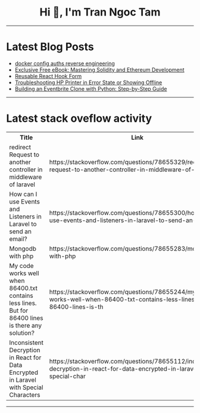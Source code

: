 <h1 align="center">Hi 👋, I'm Tran Ngoc Tam</h1>

---

# Latest Blog Posts 
<!-- BLOG-POST-LIST:START -->
- [docker config auths reverse engineering](https://dev.to/malikbenkirane/docker-config-auths-reverse-engineering-b02)
- [Exclusive Free eBook: Mastering Solidity and Ethereum Development](https://dev.to/superxdev/exclusive-free-ebook-master-solidity-and-ethereum-development-2ajo)
- [Reusable React Hook Form](https://dev.to/nisharga_kabir/reusable-react-hook-form-dmb)
- [Troubleshooting HP Printer in Error State or Showing Offline](https://dev.to/printerhelp247/troubleshooting-hp-printer-in-error-state-or-showing-offline-2ddj)
- [Building an Eventbrite Clone with Python: Step-by-Step Guide](https://dev.to/gauravkanabar/building-an-eventbrite-clone-with-python-step-by-step-guide-5bk1)
<!-- BLOG-POST-LIST:END -->

---

# Latest stack oveflow activity
<table>
  <tr><th>Title</th><th>Link</th></tr>
  <!-- STACKOVERFLOW:START --><tr><td>redirect Request to another controller in middleware of laravel</td><td>https://stackoverflow.com/questions/78655329/redirect-request-to-another-controller-in-middleware-of-laravel</td></tr><tr><td>How can I use Events and Listeners in Laravel to send an email?</td><td>https://stackoverflow.com/questions/78655300/how-can-i-use-events-and-listeners-in-laravel-to-send-an-email</td></tr><tr><td>Mongodb with php</td><td>https://stackoverflow.com/questions/78655283/mongodb-with-php</td></tr><tr><td>My code works well when 86400.txt contains less lines. But for 86400 lines is there any solution?</td><td>https://stackoverflow.com/questions/78655244/my-code-works-well-when-86400-txt-contains-less-lines-but-for-86400-lines-is-th</td></tr><tr><td>Inconsistent Decryption in React for Data Encrypted in Laravel with Special Characters</td><td>https://stackoverflow.com/questions/78655112/inconsistent-decryption-in-react-for-data-encrypted-in-laravel-with-special-char</td></tr><!-- STACKOVERFLOW:END -->
</table>

---


